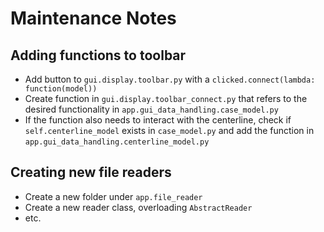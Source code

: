# Maintenance Notes

## Adding functions to toolbar

* Add button to `gui.display.toolbar.py` with a `clicked.connect(lambda: function(model))`
* Create function in `gui.display.toolbar_connect.py` that refers to the desired functionality in `app.gui_data_handling.case_model.py`
* If the function also needs to interact with the centerline, check if `self.centerline_model` exists in `case_model.py` and add the function in `app.gui_data_handling.centerline_model.py`

## Creating new file readers

* Create a new folder under `app.file_reader`
* Create a new reader class, overloading `AbstractReader`
* etc.

